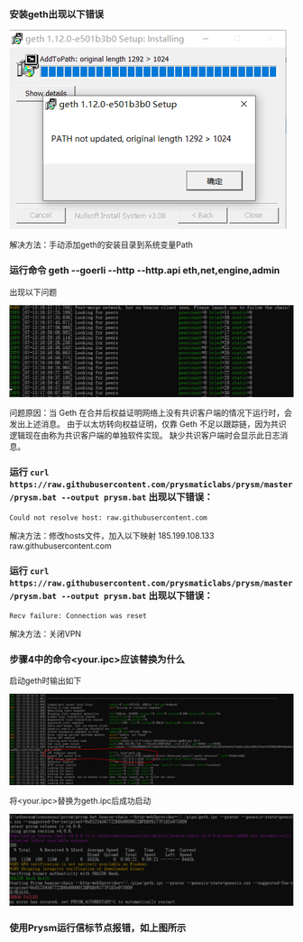 ### 安装geth出现以下错误

<img src="./img/安装geth错误.PNG">

解决方法：手动添加geth的安装目录到系统变量Path

### 运行命令 geth --goerli --http --http.api eth,net,engine,admin 
出现以下问题

<img src="./img/运行geth问题1.PNG">

问题原因：当 Geth 在合并后权益证明网络上没有共识客户端的情况下运行时，会发出上述消息。 由于以太坊转向权益证明，仅靠 Geth 不足以跟踪链，因为共识逻辑现在由称为共识客户端的单独软件实现。 缺少共识客户端时会显示此日志消息。

###  运行 `curl https://raw.githubusercontent.com/prysmaticlabs/prysm/master/prysm.bat --output prysm.bat` 出现以下错误：

    Could not resolve host: raw.githubusercontent.com

解决方法：修改hosts文件，加入以下映射
185.199.108.133 raw.githubusercontent.com

### 运行 `curl https://raw.githubusercontent.com/prysmaticlabs/prysm/master/prysm.bat --output prysm.bat` 出现以下错误：

    Recv failure: Connection was reset

解决方法：关闭VPN

### 步骤4中的命令<your.ipc>应该替换为什么
启动geth时输出如下

<img src="./img/geth启动输出.PNG">

将<your.ipc>替换为geth.ipc后成功启动

<img src="./img/使用Prysm运行信标节点报错1.PNG">

### 使用Prysm运行信标节点报错，如上图所示




























